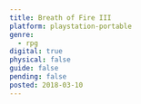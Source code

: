 ```yaml
---
title: Breath of Fire III
platform: playstation-portable
genre:
  - rpg
digital: true
physical: false
guide: false
pending: false
posted: 2018-03-10
---
```


